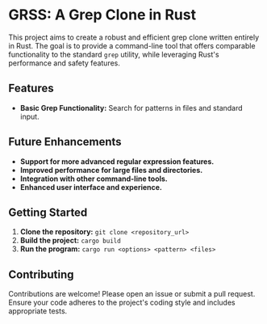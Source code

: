 # GRSS: A Grep Clone in Rust

This project aims to create a robust and efficient grep clone written entirely in Rust.  The goal is to provide a command-line tool that offers comparable functionality to the standard `grep` utility, while leveraging Rust's performance and safety features.

## Features

*   **Basic Grep Functionality:**  Search for patterns in files and standard input.


## Future Enhancements

*   **Support for more advanced regular expression features.**
*   **Improved performance for large files and directories.**
*   **Integration with other command-line tools.**
*   **Enhanced user interface and experience.**


## Getting Started

1.  **Clone the repository:** `git clone <repository_url>`
2.  **Build the project:** `cargo build`
3.  **Run the program:** `cargo run <options> <pattern> <files>`


## Contributing

Contributions are welcome! Please open an issue or submit a pull request.  Ensure your code adheres to the project's coding style and includes appropriate tests.
